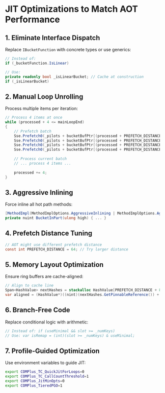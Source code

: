 # JIT Optimizations to Match AOT Performance

## 1. **Eliminate Interface Dispatch**
Replace `IBucketFunction` with concrete types or use generics:
```csharp
// Instead of:
if (_bucketFunction.IsLinear)

// Use:
private readonly bool _isLinearBucket; // Cache at construction
if (_isLinearBucket)
```

## 2. **Manual Loop Unrolling**
Process multiple items per iteration:
```csharp
// Process 4 items at once
while (processed + 4 <= mainLoopEnd)
{
    // Prefetch batch
    Sse.Prefetch0(_pilots + bucketBufPtr[(processed + PREFETCH_DISTANCE) & mask]);
    Sse.Prefetch0(_pilots + bucketBufPtr[(processed + PREFETCH_DISTANCE + 1) & mask]);
    Sse.Prefetch0(_pilots + bucketBufPtr[(processed + PREFETCH_DISTANCE + 2) & mask]);
    Sse.Prefetch0(_pilots + bucketBufPtr[(processed + PREFETCH_DISTANCE + 3) & mask]);
    
    // Process current batch
    // ... process 4 items ...
    
    processed += 4;
}
```

## 3. **Aggressive Inlining**
Force inline all hot path methods:
```csharp
[MethodImpl(MethodImplOptions.AggressiveInlining | MethodImplOptions.AggressiveOptimization)]
private nuint BucketInPart(ulong high) { ... }
```

## 4. **Prefetch Distance Tuning**
```csharp
// AOT might use different prefetch distance
const int PREFETCH_DISTANCE = 64; // Try larger distance
```

## 5. **Memory Layout Optimization**
Ensure ring buffers are cache-aligned:
```csharp
// Align to cache line
Span<HashValue> nextHashes = stackalloc HashValue[PREFETCH_DISTANCE + 8];
var aligned = (HashValue*)((nint)(nextHashes.GetPinnableReference()) + 63 & ~63);
```

## 6. **Branch-Free Code**
Replace conditional logic with arithmetic:
```csharp
// Instead of: if (useMinimal && slot >= _numKeys)
// Use: var isRemap = (int)(slot >= _numKeys) & useMinimal;
```

## 7. **Profile-Guided Optimization**
Use environment variables to guide JIT:
```bash
export COMPlus_TC_QuickJitForLoops=0
export COMPlus_TC_CallCountThreshold=1
export COMPlus_JitMinOpts=0
export COMPlus_TieredPGO=1
```
